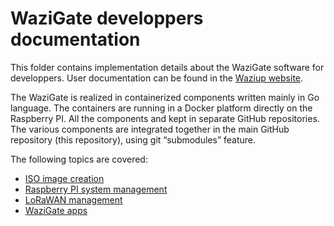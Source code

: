WaziGate developpers documentation
=================================

This folder contains implementation details about the WaziGate software for developpers.
User documentation can be found in the [Waziup website](www.waziup.io).

The WaziGate is realized in containerized components written mainly in Go language.
The containers are running in a Docker platform directly on the Raspberry PI.
All the components and kept in separate GitHub repositories.
The various components are integrated together in the main GitHub repository (this repository), using git “submodules” feature.

The following topics are covered:
- [ISO image creation](GenerateISO.md)
- [Raspberry PI system management](System.md)
- [LoRaWAN management](LoRaWAN.md)
- [WaziGate apps](Apps.md)
